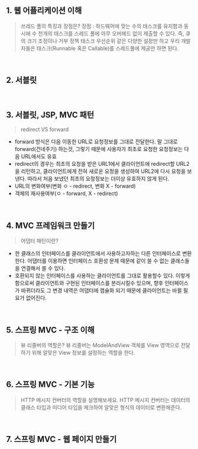 ## 1. 웹 어플리케이션 이해
> 쓰레드 폴의 특징과 장점은?
장점 : 하드웨어에 맞는 수의 태스크를 유지함과 동시에 수 천개의 태스크를 스레드 풀에 아무 오버헤드 없이 제출할 수 있다. 즉, 큐의 크기 조정이나 거부 정책 태스크 우선순위 같은 다양한 설정만 하고 우리 개발자들은 태스크(Runnable 혹은 Callable)를 스레드풀에 제공만 하면 된다.

<br>

## 2. 서블릿

<br>

## 3. 서블릿, JSP, MVC 패턴
> redirect VS forward
- forward 방식은 다음 이동한 URL로 요청정보를 그대로 전달한다. 말 그대로 forward(건네주기) 하는것, 그렇기 때문에 사용자가 최초로 요청한 요청정보는 다음 URL에서도 유효
- redirect의 경우는 최초의 요청을 받은 URL1에서 클라이언트에 redirect할 URL2을 리턴하고, 클라이언트에게 전혀 새로운 요청을 생성하여 URL2에 다시 요청을 보낸다. 따라서 처음 보냈던 최초의 요청정보는 더이상 유효하지 않게 된다.
- URL의 변화여부(변화 ㅇ - redirect, 변화 X - forward)
- 객체의 재사용여부(ㅇ - forward, X - redirect)


<br>

## 4. MVC 프레임워크 만들기
> 어댑터 패턴이란?
- 한 클래스의 인터페이스를 클라이언트에서 사용하고자하는 다른 인터페이스로 변환한다.
어댑터를 이용하면 인터페이스 호환성 문제 때문에 같이 쓸 수 없는 클래스들을 연결해서 쓸 수 있다.
- 호환되지 않는 인터페이스를 사용하는 클라이언트를 그대로 활용할수 있다. 이렇게 함으로써 클라이언트와 구현된 인터페이스를 분리시킬수 있으며, 향후 인터페이스가 바뀌더라도 그 변경 내역은 어댑터에 캡슐화 되기 때문에 클라이언트는 바뀔 필요가 없어진다.


<br>

## 5. 스프링 MVC - 구조 이해
> 뷰 리졸버의 역할은?
뷰 리졸버는 ModelAndView 객체를 View 영역으로 전달하기 위해 알맞은 View 정보를 설정하는 역할을 한다.

<br>

## 6. 스프링 MVC - 기본 기능
> HTTP 메시지 컨버터의 역할을 설명해보세요.
HTTP 메시지 컨버터는 데이터의 클래스 타입과 미디어 타입을 체크하여 알맞은 형식의 데이터로 변환해준다.

<br>

## 7. 스프링 MVC - 웹 페이지 만들기
